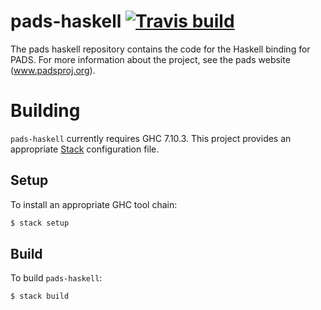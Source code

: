 # pads-haskell [![Travis build](https://img.shields.io/travis/padsproj/pads-haskell/master.svg?label=Linux%20build)](https://travis-ci.org/padsproj/pads-haskell)

The pads haskell repository contains the code for the Haskell binding for PADS.  For more information about the project, see the 
pads website (www.padsproj.org). 

# Building

`pads-haskell` currently requires GHC 7.10.3. This project provides an
appropriate [Stack][1] configuration file.

## Setup

To install an appropriate GHC tool chain:

```bash
$ stack setup
```

## Build

To build `pads-haskell`:

```bash
$ stack build
```

[1]: https://www.stackage.org/
